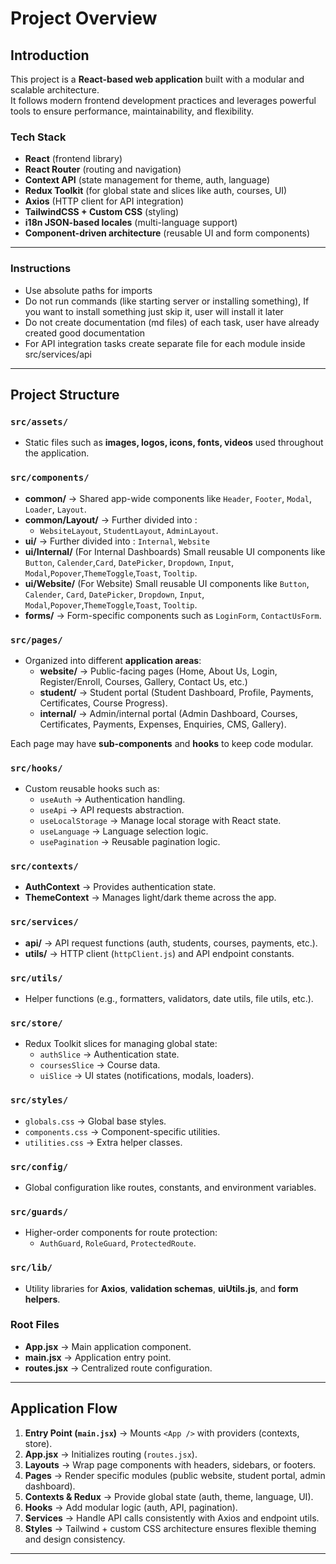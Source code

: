 # Project Overview

## Introduction

This project is a **React-based web application** built with a modular
and scalable architecture.\
It follows modern frontend development practices and leverages powerful
tools to ensure performance, maintainability, and flexibility.

### Tech Stack

-   **React** (frontend library)
-   **React Router** (routing and navigation)
-   **Context API** (state management for theme, auth, language)
-   **Redux Toolkit** (for global state and slices like auth, courses,
    UI)
-   **Axios** (HTTP client for API integration)
-   **TailwindCSS + Custom CSS** (styling)
-   **i18n JSON-based locales** (multi-language support)
-   **Component-driven architecture** (reusable UI and form components)

------------------------------------------------------------------------
### Instructions
- Use absolute paths for imports
- Do not run commands (like starting server or installing something), If you want to install something just skip it, user will install it later
- Do not create documentation (md files) of each task, user have already created good documentation
- For API integration tasks create separate file for each module inside src/services/api

------------------------------------------------------------------------

## Project Structure

### `src/assets/`

-   Static files such as **images, logos, icons, fonts, videos** used
    throughout the application.

### `src/components/`

-   **common/** → Shared app-wide components like `Header`, `Footer`,
    `Modal`, `Loader`, `Layout`.
-   **common/Layout/** -> Further divided into :
    -   `WebsiteLayout`, `StudentLayout`, `AdminLayout`.
-   **ui/** → Further divided into : `Internal`, `Website`
-   **ui/Internal/**  (For Internal Dashboards) Small reusable UI components like `Button`,
      `Calender`,`Card`, `DatePicker`, `Dropdown`, `Input`, `Modal`,`Popover`,`ThemeToggle`,`Toast`, `Tooltip`.
-   **ui/Website/** (For Website) Small reusable UI components like `Button`, `Calender`, 
      `Card`, `DatePicker`, `Dropdown`, `Input`, `Modal`,`Popover`,`ThemeToggle`,`Toast`, `Tooltip`.
-   **forms/** → Form-specific components such as `LoginForm`,
    `ContactUsForm`.

### `src/pages/`

-   Organized into different **application areas**:
    -   **website/** → Public-facing pages (Home, About Us, Login, Register/Enroll, Courses,
        Gallery, Contact Us, etc.)
    -   **student/** → Student portal (Student Dashboard, Profile, Payments,
        Certificates, Course Progress).
    -   **internal/** → Admin/internal portal (Admin Dashboard,
        Courses, Certificates, Payments, Expenses, Enquiries, CMS,
        Gallery).

Each page may have **sub-components** and **hooks** to keep code
modular.

### `src/hooks/`

-   Custom reusable hooks such as:
    -   `useAuth` → Authentication handling.
    -   `useApi` → API requests abstraction.
    -   `useLocalStorage` → Manage local storage with React state.
    -   `useLanguage` → Language selection logic.
    -   `usePagination` → Reusable pagination logic.

### `src/contexts/`

-   **AuthContext** → Provides authentication state.
-   **ThemeContext** → Manages light/dark theme across the app.

### `src/services/`

-   **api/** → API request functions (auth, students, courses, payments,
    etc.).
-   **utils/** → HTTP client (`httpClient.js`) and API endpoint
    constants.

### `src/utils/`

-   Helper functions (e.g., formatters, validators, date utils, file
    utils, etc.).

### `src/store/`

-   Redux Toolkit slices for managing global state:
    -   `authSlice` → Authentication state.
    -   `coursesSlice` → Course data.
    -   `uiSlice` → UI states (notifications, modals, loaders).

### `src/styles/`

-   `globals.css` → Global base styles.
-   `components.css` → Component-specific utilities.
-   `utilities.css` → Extra helper classes.

### `src/config/`

-   Global configuration like routes, constants, and environment
    variables.

### `src/guards/`

-   Higher-order components for route protection:
    -   `AuthGuard`, `RoleGuard`, `ProtectedRoute`.
### `src/lib/`

-   Utility libraries for **Axios**, **validation schemas**, **uiUtils.js**, and **form helpers**.

### Root Files

-   **App.jsx** → Main application component.
-   **main.jsx** → Application entry point.
-   **routes.jsx** → Centralized route configuration.

------------------------------------------------------------------------

## Application Flow

1.  **Entry Point (`main.jsx`)** → Mounts `<App />` with providers
    (contexts, store).
2.  **App.jsx** → Initializes routing (`routes.jsx`).
3.  **Layouts** → Wrap page components with headers, sidebars, or
    footers.
4.  **Pages** → Render specific modules (public website, student portal,
    admin dashboard).
5.  **Contexts & Redux** → Provide global state (auth, theme, language,
    UI).
6.  **Hooks** → Add modular logic (auth, API, pagination).
7.  **Services** → Handle API calls consistently with Axios and endpoint
    utils.
8.  **Styles** → Tailwind + custom CSS architecture ensures flexible
    theming and design consistency.

------------------------------------------------------------------------

